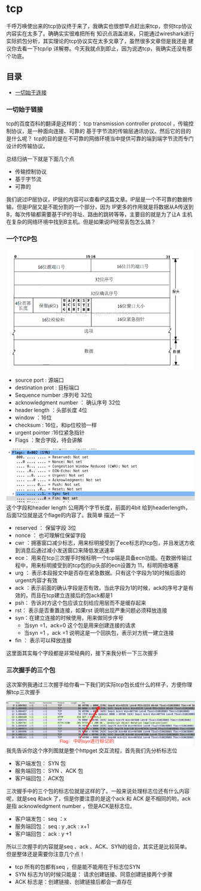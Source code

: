 # tcp
千呼万唤使出来的tcp协议终于来了，我确实也很想早点赶出来tcp，奈何tcp协议内容实在太多了。确确实实很难把所有
知识点涵盖进来，只能通过wireshark进行实际抓包分析，其实理论的tcp协议实在太多文章了，虽然很多文章但是我还是
建议你去看一下tcp/ip 详解劵。今天我就点到即止，因为说透tcp，我确实还没有那个功底。

## 目录
- [一切始于连接](###一切始于链接)



### 一切始于链接
tcp的百度百科的翻译是这样的： tcp transmission controller protocol ，传输控制协议，是一种面向连接、可靠的
基于字节流的传输层通讯协议。然后它的目的是什么呢？ tcp的目的是在不可靠的网络环境当中提供可靠的端到端字节流而专门
设计的传输协议。

总结归纳一下就是下面几个点
- 传输控制协议
- 基于字节流
- 可靠的

我们说过IP层协议，IP层的内容可以查看IP这篇文章。IP层是一个不可靠的数据传输，但是IP层又是不能分割的一个部分，因为
IP更多的作用就是将数据从A传送到B，每次传输都需要基于IP的寻址、路由的跳转等等，主要目的就是为了让A
主机在复杂的网络环境中找到B主机。但是如果说IP经常丢包怎么搞？

### 一个TCP包
![img](../images/assign/tcp.png)
- source port : 源端口
- destination prot : 目标端口
- Sequence number :序列号 32位
- acknowledgment number ： 确认序号 32位
- header length ：头部长度 4位
- window ：16位
- checksum : 16位，和ip位校验一样
- urgent pointer :16位紧急指针
- Flags ：聚合字段，待会讲解

![img](../images/assign/tcpflag.png)
这个字段和header length 公用两个字节长度，前面的4bit 给到headerlength，后面12位就是这个flage的内容了。我简单
描述一下
- reserved ： 保留字段 3位
- nonce ： 也可理解位保留字段
- cwr ：拥塞窗口减少标志，用来标明接受到了ece标志的tcp包，并且发送方收到消息后通过减小发送窗口来降低发送速率
- ece： 用来在tcp三次握手时候标明一个tcp端是具备ecn功能。在数据传输过程中，用来标明接受到的tcp包的ip头部的ecn设置为
   11，标明网络堵塞
- urg ： 表示本段报文中是否存在紧急数据。只有这个字段为1的时候后面的urgent内容才有效
- ack ：表示前面的确认字段是否有效，当此字段为1的时候，ack的序号才是有效的，而且在tcp建立连接后的包ack都是1
- psh： 告诉对方这个包应该立刻给应用层而不是缓存起来
- rst： 表示是否重置连接，如果rst 说明出现严重问题必须释放连接
- syn：在建立连接的时候使用，用来做同步序号
    - 当syn =1，ack=0 这个包是用来创建连接的请求
    - 当syn =1 ，ack =1 说明这是一个回执包，表示对方统一建立连接
- fin ： 表示可以释放连接
    
这里面其实每个字段都是非常经典的，接下来我分析一下三次握手


### 三次握手的三个包
这次案例我通过三次握手给你看一下我们的实际tcp包长成什么的样子，方便你理解tcp三次握手

![img](../images/assign/tcp2.png)
我先告诉你这个序列图就是整个httpget 交互流程，首先我们先分析标志位
- 客户端发包： SYN 包
- 服务端回包： SYN 、ACK 包
- 客户端回包： ACK包

三次握手中的三个包的标志位就是这样的了。一般来说处理标志位还有什么内容呢，就是seq 和ack 了，但是你要注意的是这个ack 和
ACK 是不相同的哟，ack 是指 acknowledgment number ，但是ACK是标志位。

- 客户端发包： seq ：x
- 服务端回包： seq : y ,ack : x+1
- 客户端回包： ack : y +1 

所以三次握手的内容就是seq 、ack 、ACK、SYN的组合，其实还是比较简单。但是整体还是需要你注意几个点！

- tcp 所有的包都有seq ，但是能不能用在于标志位SYN
- SYN 标志为1的时候只能是： 请求创建链接、同意创建链接两个步骤
- ACK 标志是：创建链接、创建链接后都会一直存在